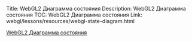 Title: WebGL2 Диаграмма состояния
Description: WebGL2 Диаграмма состояния
TOC: WebGL2 Диаграмма состояния
Link: webgl/lessons/resources/webgl-state-diagram.html

[WebGL2 Диаграмма состояния](/webgl/lessons/resources/webgl-state-diagram.html) 